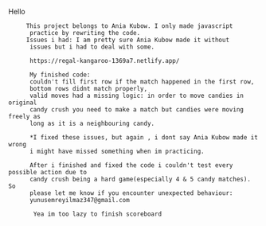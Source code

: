 
Hello 

         This project belongs to Ania Kubow. I only made javascript
          practice by rewriting the code. 
         Issues i had: I am pretty sure Ania Kubow made it without
          issues but i had to deal with some.
          
          https://regal-kangaroo-1369a7.netlify.app/
        
          My finished code: 
          couldn't fill first row if the match happened in the first row, 
          bottom rows didnt match properly,
          valid moves had a missing logic: in order to move candies in original
          candy crush you need to make a match but candies were moving freely as
          long as it is a neighbouring candy.
          
          *I fixed these issues, but again , i dont say Ania Kubow made it wrong
          i might have missed something when im practicing.
         
          After i finished and fixed the code i couldn't test every possible action due to
          candy crush being a hard game(especially 4 & 5 candy matches). So
          please let me know if you encounter unexpected behaviour:
          yunusemreyilmaz347@gmail.com
        
           Yea im too lazy to finish scoreboard
